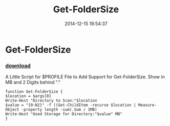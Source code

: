 ﻿---
pid:            5647
poster:         Piere Woehl
title:          Get-FolderSize
date:           2014-12-15 19:54:37
format:         posh
parent:         0
parent:         0

---

# Get-FolderSize

### [download](5647.ps1)

A Little Script for $PROFILE File to Add Support for Get-FolderSize.
Show in MB and 2 Digits behind "."

```posh
function Get-FolderSize {
$location = $args[0]
Write-Host "Directory to Scan:"$location
$value = "{0:N2}" -f ((Get-ChildItem -recurse $location | Measure-Object -property length -sum).Sum / 1MB)
Write-Host "Used Storage for Directory:"$value" MB"
}
```
